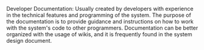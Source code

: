 Developer Documentation:
 Usually created by developers with experience in the technical features and programming of the system. 
The purpose of the documentation is to provide guidance and instructions on how to work with the system's code to other programmers.
 Documentation can be better organized with the usage of wikis, and it is frequently found in the system design document.